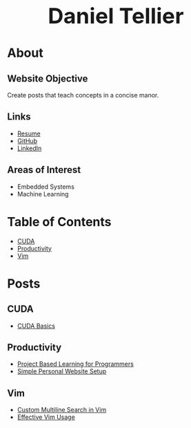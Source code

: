 <h1 style="font-size: 50px; text-align: center;">Daniel Tellier</h1>

# About
## Website Objective
Create posts that teach concepts in a concise manor.

## Links
- [Resume](./docs/daniel_tellier.pdf)
- [GitHub](https://github.com/DanielTellier)
- [LinkedIn](https://www.linkedin.com/in/daniel-tellier-210ab3a4/)

## Areas of Interest
- Embedded Systems
- Machine Learning

# Table of Contents
- [CUDA](#cuda)
- [Productivity](#productivity)
- [Vim](#vim)

# Posts
## CUDA
- [CUDA Basics](./posts/cuda_basics.md)

## Productivity
- [Project Based Learning for Programmers](./posts/project_based_learning.md)
- [Simple Personal Website Setup](./posts/simple_personal_website_setup.md)

## Vim
- [Custom Multiline Search in Vim](./posts/vim_multi_line_search_2.md)
- [Effective Vim Usage](./posts/effective_vim_usage.md)
